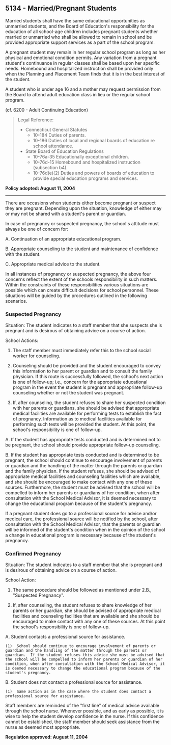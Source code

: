 ## 5134 - Married/Pregnant Students

Married students shall have the same educational opportunities as unmarried students, and the Board of Education's responsibility for the education of all school-age children includes pregnant students whether married or unmarried who shall be allowed to remain in school and be provided appropriate support services as a part of the school program.

A pregnant student may remain in her regular school program as long as her physical and emotional condition permits.  Any variation from a pregnant student's continuance in regular classes shall be based upon her specific needs.  Homebound and hospitalized instruction shall be provided only when the Planning and Placement Team finds that it is in the best interest of the student. 

A student who is under age 16 and a mother may request permission from the Board to attend adult education class in lieu or the regular school program. 

(cf. 6200 - Adult Continuing Education)

> Legal Reference: 
> 
> * Connecticut General Statutes
>   * 10-184 Duties of parents.
>   * 10-186 Duties of local and regional boards of education re school attendance.
> * State Board of Education Regulations
>   * 10-76a-35 Educationally exceptional children.
>   * 10-76d-15 Homebound and hospitalized instruction (subsection b4).
>   * 10-76d(e)(2) Duties and powers of boards of education to provide special education programs and services.

**Policy adopted:  August 11, 2004**

---

There are occasions when students either become pregnant or suspect they are pregnant.  Depending upon the situation, knowledge of either may or may not be shared with a student's parent or guardian.

In case of pregnancy or suspected pregnancy, the school's attitude must always be one of concern for:

A.  Continuation of an appropriate educational program.

B.  Appropriate counseling to the student and maintenance of confidence with the student.

C.  Appropriate medical advice to the student.

In all instances of pregnancy or suspected pregnancy, the above four concerns reflect the extent of the schools responsibility in such matters.  Within the constraints of these responsibilities various situations are possible which can create difficult decisions for school personnel.  These situations will be guided by the procedures outlined in the following scenarios.

### Suspected Pregnancy

Situation:  The student indicates to a staff member that she suspects she is pregnant and is desirous of obtaining advice on a course of action. 

School Actions:

1.  The staff member must immediately refer this to the school social worker for counseling.

2.  Counseling should be provided and the student encouraged to convey this information to her parent or guardian and to consult the family physician.  If this route is successfully followed, the school's next action is one of follow-up; i.e., concern for the appropriate educational program in the event the student is pregnant and appropriate follow-up counseling whether or not the student was pregnant.

3.  If, after counseling, the student refuses to share her suspected condition with her parents or guardians, she should be advised that appropriate medical facilities are available for performing tests to establish the fact of pregnancy.  Information as to medical facilities available for performing such tests will be provided the student.  At this point, the school's responsibility is one of follow-up.

  A.  If the student has appropriate tests conducted and is determined not to be pregnant, the school should provide appropriate follow-up counseling.

  B.  If the student has appropriate tests conducted and is determined to be pregnant, the school should continue to encourage involvement of parents or guardian and the handling of the matter through the parents or guardian and the family physician.  If the student refuses, she should be advised of appropriate medical facilities and counseling facilities which are available, and she should be encouraged to make contact with any one of these sources.  Furthermore, the student must be advised that the school will be compelled to inform her parents or guardians of her condition, when after consultation with the School Medical Advisor, it is deemed necessary to change the educational program because of the student's pregnancy.

If a pregnant student does go to a professional source for advice and/or medical care, the professional source will be notified by the school, after consultation with the School Medical Advisor, that the parents or guardian will be informed of the student's condition when in the opinion of the school a change in educational program is necessary because of the student's pregnancy.

### Confirmed Pregnancy

Situation:  The student indicates to a staff member that she is pregnant and is desirous of obtaining advice on a course of action.

School Action:

1.  The same procedure should be followed as mentioned under 2.B., "Suspected Pregnancy".

2.  If, after counseling, the student refuses to share knowledge of her parents or her guardian, she should be advised of appropriate medical facilities and counseling facilities that are available and she should be encouraged to make contact with any one of these sources.  At this point the school's responsibility is one of follow-up.

  A.  Student contacts a professional source for assistance.

    (1)  School should continue to encourage involvement of parents or guardian and the handling of the matter through the parents or guardian.  If the student refuses this advice she must be advised that the school will be compelled to inform her parents or guardian of her condition, when after consultation with the School Medical Advisor, it is deemed necessary to change the educational program because of the student's pregnancy.

  B.  Student does not contact a professional source for assistance.

    (1)  Same action as in the case where the student does contact a professional source for assistance.

Staff members are reminded of the "first line" of medical advice available through the school nurse.  Whenever possible, and as early as possible, it is wise to help the student develop confidence in the nurse.  If this confidence cannot be established, the staff member should seek assistance from the nurse as deemed most appropriate.

**Regulation approved:  August 11, 2004**

